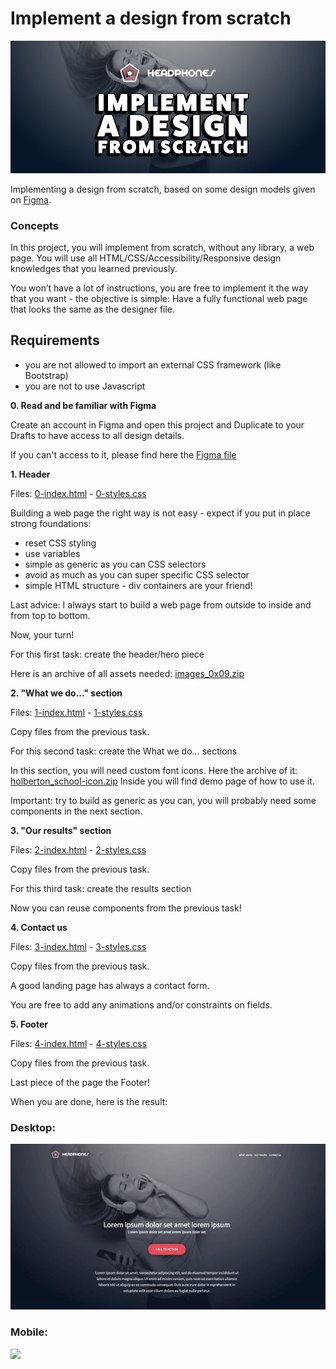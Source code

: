 # Implement a design from scratch
![Banner](https://github.com/Devmustroc/holbertonschool-headphones/blob/main/images/Readme/headphone-readme-banner.jpg?raw=true)

Implementing a design from scratch, based on some design models given on [Figma](https://intranet.hbtn.io/rltoken/y6_o1T-HtCyTAGuOJqdA_g).

### Concepts

In this project, you will implement from scratch, without any library, a web page. You will use all HTML/CSS/Accessibility/Responsive design knowledges that you learned previously.

You won’t have a lot of instructions, you are free to implement it the way that you want -
the objective is simple: Have a fully functional web page that looks the same as the designer file.
## Requirements

- you are not allowed to import an external CSS framework (like Bootstrap)
- you are not to use Javascript

**0. Read and be familiar with Figma**

Create an account in Figma and open this project and Duplicate to your Drafts to have access to all design details.

If you can't access to it, please find here the [Figma file](https://www.figma.com/file/gkWRcFqkwtruWZgSfnnHF0/Holberton-School---Headphone-company?node-id=0%3A2)

**1. Header**

Files: [0-index.html](0-index.html/) - [0-styles.css](0-styles.css/)

Building a web page the right way is not easy - expect if you put in place strong foundations:

- reset CSS styling
- use variables
- simple as generic as you can CSS selectors
- avoid as much as you can super specific CSS selector
- simple HTML structure - div containers are your friend!

Last advice: I always start to build a web page from outside to inside and from top to bottom.

Now, your turn!

For this first task: create the header/hero piece

Here is an archive of all assets needed: [images_0x09.zip](https://intranet.hbtn.io/rltoken/6AnXuu5fO78UpPRvkBX3cw)


**2. "What we do..." section**

Files: [1-index.html](1-index.html/) - [1-styles.css](1-styles.css/)

Copy files from the previous task.

For this second task: create the What we do... sections

In this section, you will need custom font icons. Here the archive of it: [holberton_school-icon.zip](https://intranet.hbtn.io/rltoken/UTLmru8XUpDXW2EbLdLyew) Inside you will find demo page of how to use it.

Important: try to build as generic as you can, you will probably need some components in the next section.

**3. "Our results" section**

Files: [2-index.html](2-index.html/) - [2-styles.css](2-styles.css/)

Copy files from the previous task.

For this third task: create the results section

Now you can reuse components from the previous task!

**4. Contact us**

Files: [3-index.html](3-index.html/) - [3-styles.css](3-styles.css/)

Copy files from the previous task.

A good landing page has always a contact form.

You are free to add any animations and/or constraints on fields.

**5. Footer**

Files: [4-index.html](4-index.html/) - [4-styles.css](4-styles.css/)

Copy files from the previous task.

Last piece of the page the Footer!

When you are done, here is the result:

### Desktop:

![](/images/Readme/footerD.gif)

### Mobile:

![](/images/Readme/footerM.gif)

